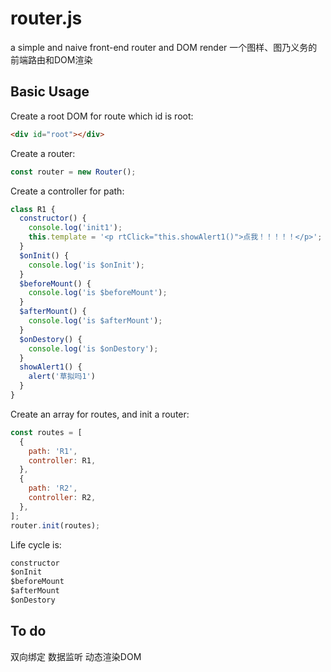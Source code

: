 # router.js
a simple and naive front-end router and DOM render 一个图样、图乃义务的前端路由和DOM渲染

## Basic Usage

Create a root DOM for route which id is root:
```html
<div id="root"></div>
```

Create a router:
``` javascript
const router = new Router();
```

Create a controller for path:
``` javascript
class R1 {
  constructor() {
    console.log('init1');
    this.template = '<p rtClick="this.showAlert1()">点我！！！！！</p>';
  }
  $onInit() {
    console.log('is $onInit');
  }
  $beforeMount() {
    console.log('is $beforeMount');
  }
  $afterMount() {
    console.log('is $afterMount');
  }
  $onDestory() {
    console.log('is $onDestory');
  }
  showAlert1() {
    alert('草拟吗1')
  }
}
```

Create an array for routes, and init a router:
```javascript
const routes = [
  {
    path: 'R1',
    controller: R1,
  },
  {
    path: 'R2',
    controller: R2,
  },
];
router.init(routes);
```

Life cycle is:
```javascript
constructor
$onInit
$beforeMount
$afterMount
$onDestory
```

## To do
双向绑定 数据监听 动态渲染DOM
